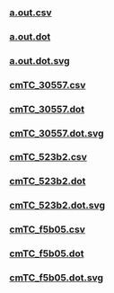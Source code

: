 ### [a.out.csv](a.out.csv)
### [a.out.dot](a.out.dot)
### [a.out.dot.svg](a.out.dot.svg)
### [cmTC_30557.csv](cmTC_30557.csv)
### [cmTC_30557.dot](cmTC_30557.dot)
### [cmTC_30557.dot.svg](cmTC_30557.dot.svg)
### [cmTC_523b2.csv](cmTC_523b2.csv)
### [cmTC_523b2.dot](cmTC_523b2.dot)
### [cmTC_523b2.dot.svg](cmTC_523b2.dot.svg)
### [cmTC_f5b05.csv](cmTC_f5b05.csv)
### [cmTC_f5b05.dot](cmTC_f5b05.dot)
### [cmTC_f5b05.dot.svg](cmTC_f5b05.dot.svg)
